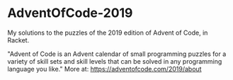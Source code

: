 # AdventOfCode-2019
My solutions to the puzzles of the 2019 edition of Advent of Code, in Racket.

"Advent of Code is an Advent calendar of small programming puzzles for a variety of skill sets and skill levels that can be solved in any programming language you like." More at: https://adventofcode.com/2019/about
